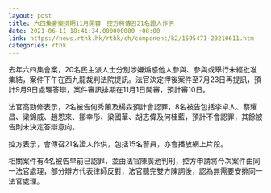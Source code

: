 ```yaml
---
layout: post
title: 六四集會案排期11月開審　控方將傳召21名證人作供
date: 2021-06-11 18:41:34.000000000 +08:00
link: https://news.rthk.hk/rthk/ch/component/k2/1595471-20210611.htm
categories: rthk
---
```


去年六四集會案，20名民主派人士分別涉嫌煽惑他人參與、參與或舉行未經批准集結，案件下午在西九龍裁判法院提訊。法官決定押後案件至7月23日再提訊，預計9月9日處理答辯，案件審訊排期在11月1日開審，預計審10日。

法官高勁修表示，2名被告何秀蘭及楊森預計會認罪，8名被告包括李卓人、蔡耀昌、梁錦威、趙恩來、鄒幸彤、梁國華、胡志偉及何桂藍，預計不會認罪，其餘被告則未決定答辯意向。

控方表示，會傳召21名證人作供，包括15名警員，亦會播放網上片段。

相關案件有4名被告早前已認罪，並由法官陳廣池判刑，控方申請將今次案件由同一法官處理，部分辯方代表律師反對，法官聽完雙方陳詞後，認為無需要安排同一法官處理。
